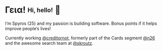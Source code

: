 # Γεια! <sub><sup>Hi, hello!</sup></sub> 👋

I‘m Spyros (25) and my passion is building software. Bonus points if it helps improve people‘s lives!

Currently working [@creditornot], formerly part of the Cards segment [@n26] and the awesome search team at [@skroutz].

[@creditornot]: https://wolt.com
[@n26]: https://n26.com
[@skroutz]: https://skroutz.gr

